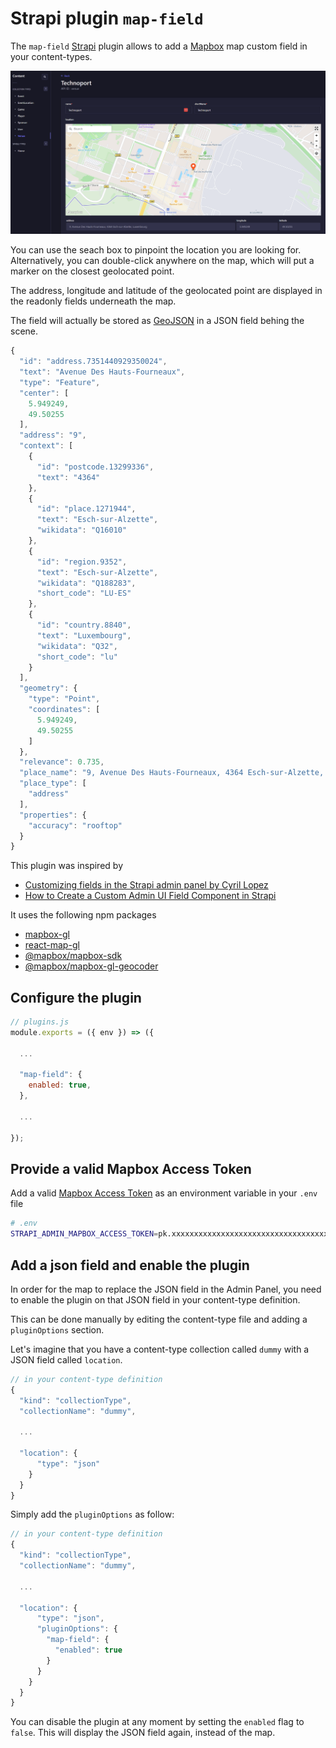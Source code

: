 # Strapi plugin `map-field`

The `map-field` [Strapi](https://strapi.io/) plugin allows to add a [Mapbox](https://www.mapbox.com/) map custom field in your content-types. 

![Map Field](./map-field.png)

You can use the seach box to pinpoint the location you are looking for. Alternatively, you can double-click anywhere on the map, which will put a marker on the closest geolocated point.

The address, longitude and latitude of the geolocated point are displayed in the readonly fields underneath the map.

The field will actually be stored as [GeoJSON](https://geojson.org/) in a JSON field behing the scene.

```js
{
  "id": "address.7351440929350024",
  "text": "Avenue Des Hauts-Fourneaux",
  "type": "Feature",
  "center": [
    5.949249,
    49.50255
  ],
  "address": "9",
  "context": [
    {
      "id": "postcode.13299336",
      "text": "4364"
    },
    {
      "id": "place.1271944",
      "text": "Esch-sur-Alzette",
      "wikidata": "Q16010"
    },
    {
      "id": "region.9352",
      "text": "Esch-sur-Alzette",
      "wikidata": "Q188283",
      "short_code": "LU-ES"
    },
    {
      "id": "country.8840",
      "text": "Luxembourg",
      "wikidata": "Q32",
      "short_code": "lu"
    }
  ],
  "geometry": {
    "type": "Point",
    "coordinates": [
      5.949249,
      49.50255
    ]
  },
  "relevance": 0.735,
  "place_name": "9, Avenue Des Hauts-Fourneaux, 4364 Esch-sur-Alzette, Luxembourg",
  "place_type": [
    "address"
  ],
  "properties": {
    "accuracy": "rooftop"
  }
}
```

This plugin was inspired by
* [Customizing fields in the Strapi admin panel by Cyril Lopez](https://www.youtube.com/watch?v=55KJ2sCX8ws)
* [How to Create a Custom Admin UI Field Component in Strapi](https://medium.com/@dallasclark/how-to-create-a-custom-admin-ui-field-component-in-strapi-2c9cd367f262)

It uses the following npm packages
* [mapbox-gl](https://www.npmjs.com/package/mapbox-gl)
* [react-map-gl](https://www.npmjs.com/package/react-map-gl)
* [@mapbox/mapbox-sdk](https://www.npmjs.com/package/@mapbox/mapbox-sdk)
* [@mapbox/mapbox-gl-geocoder](https://www.npmjs.com/package/@mapbox/mapbox-gl-geocoder)

## Configure the plugin

```js
// plugins.js
module.exports = ({ env }) => ({

  ...

  "map-field": {
    enabled: true,
  },

  ...

});

```

## Provide a valid Mapbox Access Token

Add a valid [Mapbox Access Token](https://docs.mapbox.com/help/getting-started/access-tokens/) as an environment variable in your `.env` file

```bash
# .env
STRAPI_ADMIN_MAPBOX_ACCESS_TOKEN=pk.xxxxxxxxxxxxxxxxxxxxxxxxxxxxxxxxxxxxxxxxxxxxxxxxxxxxxx.xxxxxxxxxxxxxxxxx

```


## Add a json field and enable the plugin

In order for the map to replace the JSON field in the Admin Panel, you need to enable the plugin on that JSON field in your content-type definition.

This can be done manually by editing the content-type file and adding a `pluginOptions` section.

Let's imagine that you have a content-type collection called `dummy` with a JSON field called `location`.

```js
// in your content-type definition
{
  "kind": "collectionType",
  "collectionName": "dummy",

  ...

  "location": {
      "type": "json"
    }
  }
}

```

Simply add the `pluginOptions` as follow: 


```js
// in your content-type definition
{
  "kind": "collectionType",
  "collectionName": "dummy",

  ...

  "location": {
      "type": "json",
      "pluginOptions": {
        "map-field": {
          "enabled": true
        }
      }
    }
  }
}

```

You can disable the plugin at any moment by setting the `enabled` flag to `false`. This will display the JSON field again, instead of the map.
